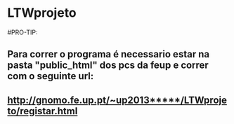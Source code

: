 # LTWprojeto

#PRO-TIP:
## Para correr o programa é necessario estar na pasta "public_html" dos pcs da feup e correr com o seguinte url:
## http://gnomo.fe.up.pt/~up2013*****/LTWprojeto/registar.html
